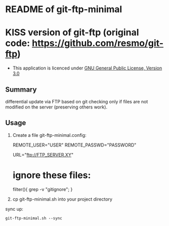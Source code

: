 README of git-ftp-minimal
==========================

# KISS version of git-ftp (original code: https://github.com/resmo/git-ftp)

* This application is licenced under [GNU General Public License, Version 3.0]

Summary
-------

differential update via FTP based on git checking only if files are not
modified on the server (preserving others work).


Usage
-----
1) Create a file git-ftp-minimal.config:


    REMOTE_USER="USER"
    REMOTE_PASSWD="PASSWORD"

    URL="ftp://FTP_SERVER.XY"

    # ignore these files:
    filter(){ grep -v "gitignore"; }


2) cp git-ftp-minimal.sh into your project directory

sync up:

    git-ftp-minimal.sh --sync


[GNU General Public License, Version 3.0]: http://www.gnu.org/licenses/gpl-3.0-standalone.html
